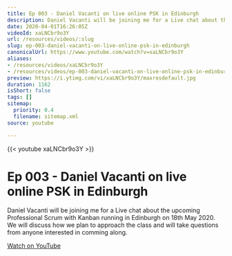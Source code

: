 ```yaml
---
title: Ep 003 - Daniel Vacanti on live online PSK in Edinburgh
description: Daniel Vacanti will be joining me for a Live chat about the upcoming Professional Scrum with Kanban running in Edinburgh on 18th May 2020.
date: 2020-04-01T16:26:05Z
videoId: xaLNCbr9o3Y
url: /resources/videos/:slug
slug: ep-003-daniel-vacanti-on-live-online-psk-in-edinburgh
canonicalUrl: https://www.youtube.com/watch?v=xaLNCbr9o3Y
aliases:
- /resources/videos/xaLNCbr9o3Y
- /resources/videos/ep-003-daniel-vacanti-on-live-online-psk-in-edinburgh
preview: https://i.ytimg.com/vi/xaLNCbr9o3Y/maxresdefault.jpg
duration: 1162
isShort: false
tags: []
sitemap:
  priority: 0.4
  filename: sitemap.xml
source: youtube

---
```


{{< youtube xaLNCbr9o3Y >}}

# Ep 003 - Daniel Vacanti on live online PSK in Edinburgh

Daniel Vacanti will be joining me for a Live chat about the upcoming Professional Scrum with Kanban running in Edinburgh on 18th May 2020. We will discuss how we plan to approach the class and will take questions from anyone interested in comming along.

[Watch on YouTube](https://www.youtube.com/watch?v=xaLNCbr9o3Y)

